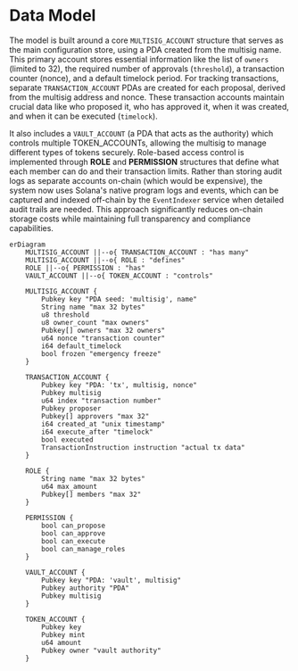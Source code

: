 # Data Model

The model is built around a core `MULTISIG_ACCOUNT` structure that serves as the main configuration store, using a PDA created from the multisig name. This primary account stores essential information like the list of `owners` (limited to 32), the required number of approvals (`threshold`), a transaction counter (nonce), and a default timelock period. For tracking transactions, separate `TRANSACTION_ACCOUNT` PDAs are created for each proposal, derived from the multisig address and nonce. These transaction accounts maintain crucial data like who proposed it, who has approved it, when it was created, and when it can be executed (`timelock`).

It also includes a `VAULT_ACCOUNT` (a PDA that acts as the authority) which controls multiple TOKEN_ACCOUNTs, allowing the multisig to manage different types of tokens securely. Role-based access control is implemented through **ROLE** and **PERMISSION** structures that define what each member can do and their transaction limits. Rather than storing audit logs as separate accounts on-chain (which would be expensive), the system now uses Solana's native program logs and events, which can be captured and indexed off-chain by the `EventIndexer` service when detailed audit trails are needed. This approach significantly reduces on-chain storage costs while maintaining full transparency and compliance capabilities.


```mermaid
erDiagram
    MULTISIG_ACCOUNT ||--o{ TRANSACTION_ACCOUNT : "has many"
    MULTISIG_ACCOUNT ||--o{ ROLE : "defines"
    ROLE ||--o{ PERMISSION : "has"
    VAULT_ACCOUNT ||--o{ TOKEN_ACCOUNT : "controls"

    MULTISIG_ACCOUNT {
        Pubkey key "PDA seed: 'multisig', name"
        String name "max 32 bytes"
        u8 threshold
        u8 owner_count "max owners"
        Pubkey[] owners "max 32 owners"
        u64 nonce "transaction counter"
        i64 default_timelock
        bool frozen "emergency freeze"
    }

    TRANSACTION_ACCOUNT {
        Pubkey key "PDA: 'tx', multisig, nonce"
        Pubkey multisig
        u64 index "transaction number"
        Pubkey proposer
        Pubkey[] approvers "max 32"
        i64 created_at "unix timestamp"
        i64 execute_after "timelock"
        bool executed
        TransactionInstruction instruction "actual tx data"
    }

    ROLE {
        String name "max 32 bytes"
        u64 max_amount
        Pubkey[] members "max 32"
    }

    PERMISSION {
        bool can_propose
        bool can_approve
        bool can_execute
        bool can_manage_roles
    }

    VAULT_ACCOUNT {
        Pubkey key "PDA: 'vault', multisig"
        Pubkey authority "PDA"
        Pubkey multisig
    }

    TOKEN_ACCOUNT {
        Pubkey key
        Pubkey mint
        u64 amount
        Pubkey owner "vault authority"
    }